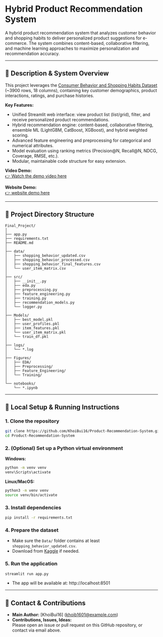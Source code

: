 # Hybrid Product Recommendation System

A hybrid product recommendation system that analyzes customer behavior and shopping habits to deliver personalized product suggestions for e-commerce. The system combines content-based, collaborative filtering, and machine learning approaches to maximize personalization and recommendation accuracy.

---

## 📝 Description & System Overview

This project leverages the [Consumer Behavior and Shopping Habits Dataset](https://www.kaggle.com/datasets/zeesolver/consumer-behavior-and-shopping-habits-dataset) (~3900 rows, 18 columns), containing key customer demographics, product interactions, ratings, and purchase histories.

**Key Features:**
- Unified Streamlit web interface: view product list (list/grid), filter, and receive personalized product recommendations.
- Hybrid recommendation engine: content-based, collaborative filtering, ensemble ML (LightGBM, CatBoost, XGBoost), and hybrid weighted scoring.
- Advanced feature engineering and preprocessing for categorical and numerical attributes.
- Model evaluation using ranking metrics (Precision@N, Recall@N, NDCG, Coverage, RMSE, etc.).
- Modular, maintainable code structure for easy extension.

**Video Demo:**  
[👉 Watch the demo video here](https://youtu.be/GDIEp9cTHi4?si=EW8wvRWOflUlzfnG)

**Website Demo:**  
[👉 website demo here](https://khoibui-recommendation-system.streamlit.app/)

---

## 📁 Project Directory Structure

```
Final_Project/
│
├── app.py                                              
├── requirements.txt                                    
├── README.md                                           
│
├── data/                                               
│   ├── shopping_behavior_updated.csv
│   ├── shopping_behavior_processed.csv
│   ├── shopping_behavior_final_features.csv
│   └── user_item_matrix.csv
│
├── src/                                                
│   ├── __init__.py
│   ├── eda.py                                          
│   ├── preprocessing.py                                
│   ├── feature_engineering.py                          
│   ├── training.py                                     
│   ├── recommendation_models.py                        
│   └── logger.py                                       
│
├── Models/                                             
│   ├── best_model.pkl
│   ├── user_profiles.pkl
│   ├── item_features.pkl
│   └── user_item_matrix.pkl
│   └── train_df.pkl
│
├── logs/                                               
│   └── *.log
│
├── Figures/                                            
│   ├── EDA/
│   ├── Preprocessing/
│   ├── Feature_Engineering/
│   └── Training/
│
└── notebooks/                                          
    └── *.ipynb
```

---

## 🚀 Local Setup & Running Instructions

### 1. Clone the repository

```bash
git clone https://github.com/KhoiBui16/Product-Recommendation-System.git
cd Product-Recommendation-System
```

### 2. (Optional) Set up a Python virtual environment

**Windows:**
```bash
python -m venv venv
venv\Scripts\activate
```

**Linux/MacOS:**
```bash
python3 -m venv venv
source venv/bin/activate
```

### 3. Install dependencies

```bash
pip install -r requirements.txt
```

### 4. Prepare the dataset

- Make sure the `Data/` folder contains at least `shopping_behavior_updated.csv`.  
- Download from [Kaggle](https://www.kaggle.com/datasets/zeesolver/consumer-behavior-and-shopping-habits-dataset) if needed.

### 5. Run the application

```bash
streamlit run app.py
```

- The app will be available at: http://localhost:8501

---

## 🤝 Contact & Contributions

- **Main Author:** [KhoiBui16] ([khoib1601@example.com](mailto:khoib1601@example.com))
- **Contributions, Issues, Ideas:**  
  Please open an issue or pull request on this GitHub repository, or contact via email above.
